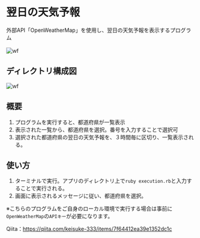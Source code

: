 # 翌日の天気予報
外部API「OpenWeatherMap」を使用し、翌日の天気予報を表示するプログラム  
<br>
![wf](https://user-images.githubusercontent.com/65392082/96840155-0ca0c200-1485-11eb-8ef5-6841683f81ea.gif)

## ディレクトリ構成図
![wf](https://user-images.githubusercontent.com/65392082/96851197-bb97ca80-1492-11eb-8532-9523940f2405.png)

## 概要
1. プログラムを実行すると、都道府県が一覧表示
1. 表示された一覧から、都道府県を選択。番号を入力することで選択可
1. 選択された都道府県の翌日の天気予報を、３時間毎に区切り、一覧表示される。

## 使い方
1. ターミナルで実行。アプリのディレクトリ上で`ruby execution.rb`と入力することで実行される。
1. 画面に表示されるメッセージに従い、都道府県を選択。<br>

※こちらのプログラムをご自身のローカル環境で実行する場合は事前に`OpenWeatherMap`の`APIキー`が必要になります。  

Qiita：https://qiita.com/keisuke-333/items/7f64412ea39e1352dc1c
